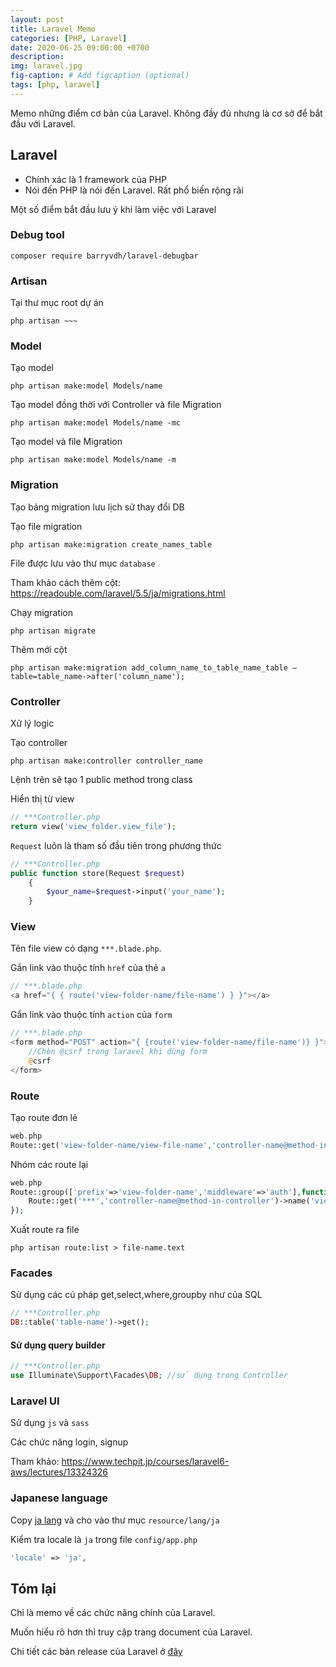 ```yaml
---
layout: post
title: Laravel Memo
categories: [PHP, Laravel]
date: 2020-06-25 09:00:00 +0700
description: 
img: laravel.jpg
fig-caption: # Add figcaption (optional)
tags: [php, laravel]
---
```


Memo những điểm cơ bản của Laravel. Không đầy đủ nhưng là cơ sở để bắt đầu với Laravel.

## Laravel
- Chính xác là 1 framework của PHP
- Nói đến PHP là nói đến Laravel. Rất phổ biến rộng rãi

Một số điểm bắt đầu lưu ý khi làm việc với Laravel

### Debug tool
```
composer require barryvdh/laravel-debugbar
```

### Artisan
Tại thư mục root dự án

```
php artisan ~~~
```

### Model

Tạo model
```
php artisan make:model Models/name
```

Tạo model đồng thời với Controller và file Migration
```
php artisan make:model Models/name -mc
```

Tạo model và file Migration
```
php artisan make:model Models/name -m
```

### Migration
Tạo bảng migration lưu lịch sử thay đổi DB

Tạo file migration
```
php artisan make:migration create_names_table
```

File được lưu vào thư mục `database`

Tham khảo cách thêm cột: https://readouble.com/laravel/5.5/ja/migrations.html

Chạy migration
```
php artisan migrate
```

Thêm mới cột
```
php artisan make:migration add_column_name_to_table_name_table —table=table_name->after('column_name');
```

### Controller
Xử lý logic

Tạo controller
```
php artisan make:controller controller_name
```

Lệnh trên sẽ tạo 1 public method trong class

Hiển thị từ view
```php
// ***Controller.php
return view('view_folder.view_file');
```

`Request` luôn là tham số đầu tiên trong phương thức
```php
// ***Controller.php
public function store(Request $request)
    {
        $your_name=$request->input('your_name');
    }
```

### View
Tên file view có dạng `***.blade.php`.

Gắn link vào thuộc tính `href` của thẻ `a`
```php
// ***.blade.php
<a href="{ { route('view-folder-name/file-name') } }"></a>
```
Gắn link vào thuộc tính `action` của `form`

```php
// ***.blade.php
<form method="POST" action="{ {route('view-folder-name/file-name')} }">
    //Chèn @csrf trong laravel khi dùng form
    @csrf
</form>
```

### Route
Tạo route đơn lẻ
```php
web.php
Route::get('view-folder-name/view-file-name','controller-name@method-in-controller');
```

Nhóm các route lại

```php
web.php
Route::group(['prefix'=>'view-folder-name','middleware'=>'auth'],function(){
    Route::get('***','controller-name@method-in-controller')->name('view-folder-name.view-file-name');
});
```

Xuất route ra file

```
php artisan route:list > file-name.text
```

### Facades

Sử dụng các cú pháp get,select,where,groupby như của SQL

```php
// ***Controller.php
DB::table('table-name')->get();
```

#### Sử dụng query builder
```php
// ***Controller.php
use Illuminate\Support\Facades\DB; //sử dụng trong Controller
```

### Laravel UI
Sử dụng `js` và `sass`

Các chức năng login, signup

Tham khảo: https://www.techpit.jp/courses/laravel6-aws/lectures/13324326

### Japanese language
Copy [ja lang](https://github.com/minoryorg/laravel-resources-lang-ja) và cho vào thư mục `resource/lang/ja`

Kiểm tra locale là `ja` trong file `config/app.php`

```php
'locale' => 'ja',
```

## Tóm lại
Chỉ là memo về các chức năng chính của Laravel.

Muốn hiểu rõ hơn thì truy cập trang document của Laravel.

Chi tiết các bản release của Laravel ở [đây](https://laravel.com/docs/master/releases)
